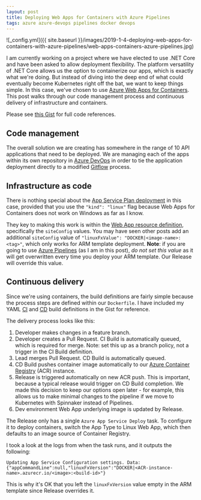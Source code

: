 ```yaml
---
layout: post
title: Deploying Web Apps for Containers with Azure Pipelines
tags: azure azure-devops pipelines docker devops
---
```


![_config.yml]({{ site.baseurl }}/images/2019-1-4-deploying-web-apps-for-containers-with-azure-pipelines/web-apps-containers-azure-pipelines.jpg)

I am currently working on a project where we have elected to use .NET Core and have been asked to allow deployment flexibility. The platform versatility of .NET Core allows us the option to containerize our apps, which is exactly what we're doing. But instead of diving into the deep end of what could eventually become Kubernetes right off the bat, we want to keep things simple. In this case, we've chosen to use [Azure Web Apps for Containers](https://azure.microsoft.com/en-us/services/app-service/containers/). This post walks through our code management process and continuous delivery of infrastructure and containers.

<!--more-->

Please see [this Gist](https://gist.github.com/brbarnett/7cacd4a30bed946e9ad681c261765fbd) for full code references.

## Code management
The overall solution we are creating has somewhere in the range of 10 API applications that need to be deployed. We are managing each of the apps within its own repository in [Azure DevOps](https://azure.microsoft.com/en-us/services/devops/) in order to tie the application deployment directly to a modified [Gitflow](https://www.atlassian.com/git/tutorials/comparing-workflows/gitflow-workflow) process.

## Infrastructure as code
There is nothing special about the [App Service Plan deployment](https://gist.github.com/brbarnett/7cacd4a30bed946e9ad681c261765fbd#file-deploy-json-L37-L50) in this case, provided that you use the `"kind": "linux"` flag because Web Apps for Containers does not work on Windows as far as I know.

They key to making this work is within the [Web App resource definition](https://gist.github.com/brbarnett/7cacd4a30bed946e9ad681c261765fbd#file-deploy-json-L52-L87), specifically the `siteConfig` values. You may have seen other posts add an additional `siteConfig` value of `"linuxFxValue": "DOCKER|<image-name>:<tag>"`, which only works for ARM template deployment. **Note**: if you are going to use [Azure Pipelines](https://azure.microsoft.com/en-us/services/devops/pipelines/) (as I am in this post), _do not set this value_ as it will get overwritten every time you deploy your ARM template. Our Release will override this value.

## Continuous delivery
Since we're using containers, the build definitions are fairly simple because the process steps are defined within our `Dockerfile`. I have included my YAML [CI](https://gist.github.com/brbarnett/7cacd4a30bed946e9ad681c261765fbd#file-azure-pipelines-ci-yaml) and [CD](https://gist.github.com/brbarnett/7cacd4a30bed946e9ad681c261765fbd#file-azure-pipelines-cd-yaml) build definitions in the Gist for reference.

The delivery process looks like this:
1. Developer makes changes in a feature branch.
2. Developer creates a Pull Request. CI Build is automatically queued, which is required for merge. Note: set this up as a branch policy, not a trigger in the CI Build definition.
3. Lead merges Pull Request. CD Build is automatically queued.
4. CD Build pushes container image automatically to our [Azure Container Registry](https://azure.microsoft.com/en-us/services/container-registry/) (ACR) instance.
5. Release is triggered automatically on new ACR push. This is important, because a typical release would trigger on CD Build completion. We made this decision to keep our options open later - for example, this allows us to make minimal changes to the pipeline if we move to Kubernetes with Spinnaker instead of Pipelines.
6. Dev environment Web App underlying image is updated by Release.

The Release only has a single `Azure App Service Deploy` task. To configure it to deploy containers, switch the App Type to Linux Web App, which then defaults to an image source of Container Registry.

I took a look at the logs from when the task runs, and it outputs the following:

```
Updating App Service Configuration settings. Data: {"appCommandLine":null,"linuxFxVersion":"DOCKER|<ACR-instance-name>.azurecr.io/<image>:<build-id>"}
```

This is why it's OK that you left the `linuxFxVersion` value empty in the ARM template since Release overrides it.